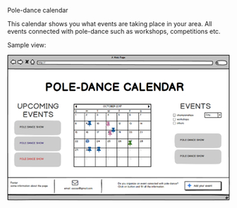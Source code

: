 Pole-dance calendar

This calendar shows you what events are taking place in your area. 
All events connected with pole-dance such as workshops, competitions etc.

Sample view:

![alt text](https://github.com/aczarnek/pole-dance-calendar/blob/master/mockups/Base%20mockup.png)

